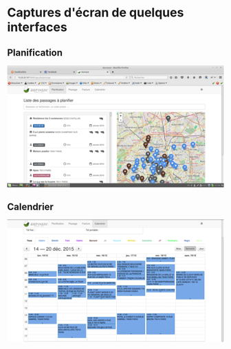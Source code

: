 Captures d'écran de quelques interfaces
===============================

Planification
------------------------

![Planification](captures/planification.png)

Calendrier
----------------------------

![Calendrier](captures/calendrier.png)
